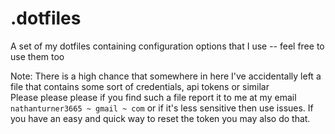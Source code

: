 # .dotfiles
A set of my dotfiles containing configuration options that I use -- feel free to use them too

Note: There is a high chance that somewhere in here I've accidentally left a file that contains some sort of credentials, api tokens or similar<br/>
Please please please if you find such a file report it to me at my email `nathanturner3665 ~ gmail ~ com` or if it's less sensitive then use issues. If you have an easy and quick way to reset the token you may also do that.
